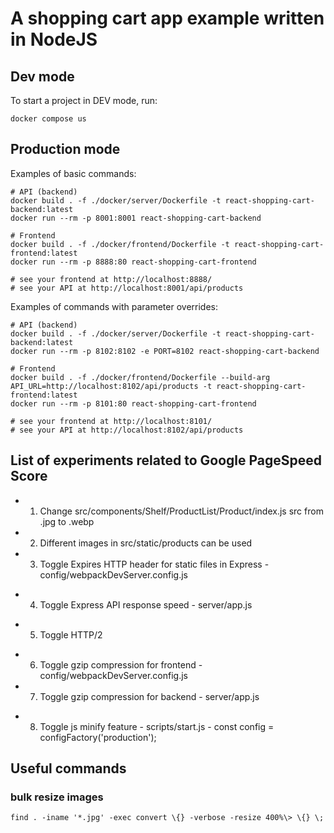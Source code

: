 # A shopping cart app example written in NodeJS

## Dev mode
To start a project in DEV mode, run:
```
docker compose us
```

## Production mode
Examples of basic commands:
```
# API (backend)
docker build . -f ./docker/server/Dockerfile -t react-shopping-cart-backend:latest
docker run --rm -p 8001:8001 react-shopping-cart-backend

# Frontend
docker build . -f ./docker/frontend/Dockerfile -t react-shopping-cart-frontend:latest
docker run --rm -p 8888:80 react-shopping-cart-frontend

# see your frontend at http://localhost:8888/
# see your API at http://localhost:8001/api/products
```
Examples of commands with parameter overrides:
```
# API (backend)
docker build . -f ./docker/server/Dockerfile -t react-shopping-cart-backend:latest
docker run --rm -p 8102:8102 -e PORT=8102 react-shopping-cart-backend

# Frontend
docker build . -f ./docker/frontend/Dockerfile --build-arg API_URL=http://localhost:8102/api/products -t react-shopping-cart-frontend:latest
docker run --rm -p 8101:80 react-shopping-cart-frontend

# see your frontend at http://localhost:8101/
# see your API at http://localhost:8102/api/products
```

## List of experiments related to Google PageSpeed Score

+ 1. Change src/components/Shelf/ProductList/Product/index.js <Thumb> src from .jpg to .webp
+ 2. Different images in src/static/products can be used
+ 3. Toggle Expires HTTP header for static files in Express - config/webpackDevServer.config.js
- 4. Toggle Express API response speed - server/app.js
* 5. Toggle HTTP/2
- 6. Toggle gzip compression for frontend - config/webpackDevServer.config.js
- 7. Toggle gzip compression for backend - server/app.js
+ 8. Toggle js minify feature - scripts/start.js - const config = configFactory('production');

## Useful commands

### bulk resize images
```
find . -iname '*.jpg' -exec convert \{} -verbose -resize 400%\> \{} \;
```



